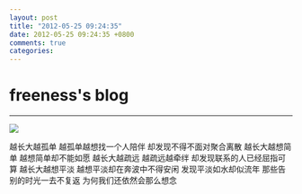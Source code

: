 ```yaml
---
layout: post
title: "2012-05-25 09:24:35"
date: 2012-05-25 09:24:35 +0800
comments: true
categories: 
---
```


# freeness's blog

----------

![](http://okqmqrbgo.bkt.clouddn.com/201205250924351.jpg)

>
越长大越孤单
越孤单越想找一个人陪伴
却发现不得不面对聚合离散
越长大越想简单
越想简单却不能如愿
越长大越疏远
越疏远越牵绊
却发现联系的人已经屈指可算
越长大越想平淡
越想平淡却在奔波中不得安闲
发现平淡如水却似流年
那些告别的时光一去不复返
为何我们还依然会那么想念